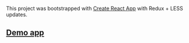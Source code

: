 This project was bootstrapped with [Create React App](https://github.com/facebook/create-react-app) with Redux + LESS updates.

## [Demo app](https://mirror-bot.herokuapp.com/)
